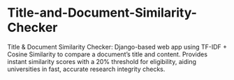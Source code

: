 # Title-and-Document-Similarity-Checker
Title &amp; Document Similarity Checker: Django-based web app using TF-IDF + Cosine Similarity to compare a document’s title and content. Provides instant similarity scores with a 20% threshold for eligibility, aiding universities in fast, accurate research integrity checks.
